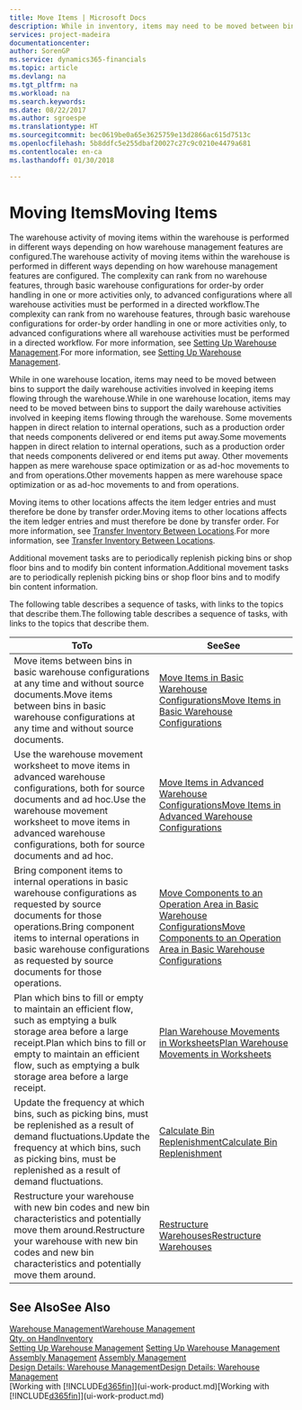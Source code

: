 ```yaml
---
title: Move Items | Microsoft Docs
description: While in inventory, items may need to be moved between bins to support the daily warehouse activities involved in keeping items flowing through the warehouse. Some movements happen in direct relation to internal operations, such as a production order that needs components delivered or end items put away. Other movements happen as mere warehouse space optimization or as ad-hoc movements to and from operations.
services: project-madeira
documentationcenter: 
author: SorenGP
ms.service: dynamics365-financials
ms.topic: article
ms.devlang: na
ms.tgt_pltfrm: na
ms.workload: na
ms.search.keywords: 
ms.date: 08/22/2017
ms.author: sgroespe
ms.translationtype: HT
ms.sourcegitcommit: bec0619be0a65e3625759e13d2866ac615d7513c
ms.openlocfilehash: 5b8ddfc5e255dbaf20027c27c9c0210e4479a681
ms.contentlocale: en-ca
ms.lasthandoff: 01/30/2018

---
```

# <a name="moving-items"></a><span data-ttu-id="ffed1-105">Moving Items</span><span class="sxs-lookup"><span data-stu-id="ffed1-105">Moving Items</span></span>
<span data-ttu-id="ffed1-106">The warehouse activity of moving items within the warehouse is performed in different ways depending on how warehouse management features are configured.</span><span class="sxs-lookup"><span data-stu-id="ffed1-106">The warehouse activity of moving items within the warehouse is performed in different ways depending on how warehouse management features are configured.</span></span> <span data-ttu-id="ffed1-107">The complexity can rank from no warehouse features, through basic warehouse configurations for order-by order handling in one or more activities only, to advanced configurations where all warehouse activities must be performed in a directed workflow.</span><span class="sxs-lookup"><span data-stu-id="ffed1-107">The complexity can rank from no warehouse features, through basic warehouse configurations for order-by order handling in one or more activities only, to advanced configurations where all warehouse activities must be performed in a directed workflow.</span></span> <span data-ttu-id="ffed1-108">For more information, see [Setting Up Warehouse Management](warehouse-setup-warehouse.md).</span><span class="sxs-lookup"><span data-stu-id="ffed1-108">For more information, see [Setting Up Warehouse Management](warehouse-setup-warehouse.md).</span></span>

<span data-ttu-id="ffed1-109">While in one warehouse location, items may need to be moved between bins to support the daily warehouse activities involved in keeping items flowing through the warehouse.</span><span class="sxs-lookup"><span data-stu-id="ffed1-109">While in one warehouse location, items may need to be moved between bins to support the daily warehouse activities involved in keeping items flowing through the warehouse.</span></span> <span data-ttu-id="ffed1-110">Some movements happen in direct relation to internal operations, such as a production order that needs components delivered or end items put away.</span><span class="sxs-lookup"><span data-stu-id="ffed1-110">Some movements happen in direct relation to internal operations, such as a production order that needs components delivered or end items put away.</span></span> <span data-ttu-id="ffed1-111">Other movements happen as mere warehouse space optimization or as ad-hoc movements to and from operations.</span><span class="sxs-lookup"><span data-stu-id="ffed1-111">Other movements happen as mere warehouse space optimization or as ad-hoc movements to and from operations.</span></span>

<span data-ttu-id="ffed1-112">Moving items to other locations affects the item ledger entries and must therefore be done by transfer order.</span><span class="sxs-lookup"><span data-stu-id="ffed1-112">Moving items to other locations affects the item ledger entries and must therefore be done by transfer order.</span></span> <span data-ttu-id="ffed1-113">For more information, see [Transfer Inventory Between Locations](inventory-how-transfer-between-locations.md).</span><span class="sxs-lookup"><span data-stu-id="ffed1-113">For more information, see [Transfer Inventory Between Locations](inventory-how-transfer-between-locations.md).</span></span>  

<span data-ttu-id="ffed1-114">Additional movement tasks are to periodically replenish picking bins or shop floor bins and to modify bin content information.</span><span class="sxs-lookup"><span data-stu-id="ffed1-114">Additional movement tasks are to periodically replenish picking bins or shop floor bins and to modify bin content information.</span></span>  

 <span data-ttu-id="ffed1-115">The following table describes a sequence of tasks, with links to the topics that describe them.</span><span class="sxs-lookup"><span data-stu-id="ffed1-115">The following table describes a sequence of tasks, with links to the topics that describe them.</span></span>   

|<span data-ttu-id="ffed1-116">**To**</span><span class="sxs-lookup"><span data-stu-id="ffed1-116">**To**</span></span>|<span data-ttu-id="ffed1-117">**See**</span><span class="sxs-lookup"><span data-stu-id="ffed1-117">**See**</span></span>|  
|------------|-------------|  
|<span data-ttu-id="ffed1-118">Move items between bins in basic warehouse configurations at any time and without source documents.</span><span class="sxs-lookup"><span data-stu-id="ffed1-118">Move items between bins in basic warehouse configurations at any time and without source documents.</span></span>|[<span data-ttu-id="ffed1-119">Move Items in Basic Warehouse Configurations</span><span class="sxs-lookup"><span data-stu-id="ffed1-119">Move Items in Basic Warehouse Configurations</span></span>](warehouse-how-to-move-items-ad-hoc-in-basic-warehousing.md)|
|<span data-ttu-id="ffed1-120">Use the warehouse movement worksheet to move items in advanced warehouse configurations, both for source documents and ad hoc.</span><span class="sxs-lookup"><span data-stu-id="ffed1-120">Use the warehouse movement worksheet to move items in advanced warehouse configurations, both for source documents and ad hoc.</span></span>|[<span data-ttu-id="ffed1-121">Move Items in Advanced Warehouse Configurations</span><span class="sxs-lookup"><span data-stu-id="ffed1-121">Move Items in Advanced Warehouse Configurations</span></span>](warehouse-how-to-move-items-in-advanced-warehousing.md)|  
|<span data-ttu-id="ffed1-122">Bring component items to internal operations in basic warehouse configurations as requested by source documents for those operations.</span><span class="sxs-lookup"><span data-stu-id="ffed1-122">Bring component items to internal operations in basic warehouse configurations as requested by source documents for those operations.</span></span>|[<span data-ttu-id="ffed1-123">Move Components to an Operation Area in Basic Warehouse Configurations</span><span class="sxs-lookup"><span data-stu-id="ffed1-123">Move Components to an Operation Area in Basic Warehouse Configurations</span></span>](warehouse-how-to-move-components-to-an-operation-area-in-basic-warehousing.md)|
|<span data-ttu-id="ffed1-124">Plan which bins to fill or empty to maintain an efficient flow, such as emptying a bulk storage area before a large receipt.</span><span class="sxs-lookup"><span data-stu-id="ffed1-124">Plan which bins to fill or empty to maintain an efficient flow, such as emptying a bulk storage area before a large receipt.</span></span>|[<span data-ttu-id="ffed1-125">Plan Warehouse Movements in Worksheets</span><span class="sxs-lookup"><span data-stu-id="ffed1-125">Plan Warehouse Movements in Worksheets</span></span>](warehouse-how-to-plan-warehouse-movements-in-worksheets.md)|
|<span data-ttu-id="ffed1-126">Update the frequency at which bins, such as picking bins, must be replenished as a result of demand fluctuations.</span><span class="sxs-lookup"><span data-stu-id="ffed1-126">Update the frequency at which bins, such as picking bins, must be replenished as a result of demand fluctuations.</span></span>|[<span data-ttu-id="ffed1-127">Calculate Bin Replenishment</span><span class="sxs-lookup"><span data-stu-id="ffed1-127">Calculate Bin Replenishment</span></span>](warehouse-how-to-calculate-bin-replenishment.md)|
|<span data-ttu-id="ffed1-128">Restructure your warehouse with new bin codes and new bin characteristics and potentially move them around.</span><span class="sxs-lookup"><span data-stu-id="ffed1-128">Restructure your warehouse with new bin codes and new bin characteristics and potentially move them around.</span></span>|[<span data-ttu-id="ffed1-129">Restructure Warehouses</span><span class="sxs-lookup"><span data-stu-id="ffed1-129">Restructure Warehouses</span></span>](warehouse-how-to-restructure-warehouses.md)|  

## <a name="see-also"></a><span data-ttu-id="ffed1-130">See Also</span><span class="sxs-lookup"><span data-stu-id="ffed1-130">See Also</span></span>  
[<span data-ttu-id="ffed1-131">Warehouse Management</span><span class="sxs-lookup"><span data-stu-id="ffed1-131">Warehouse Management</span></span>](warehouse-manage-warehouse.md)  
[<span data-ttu-id="ffed1-132">Qty. on Hand</span><span class="sxs-lookup"><span data-stu-id="ffed1-132">Inventory</span></span>](inventory-manage-inventory.md)  
<span data-ttu-id="ffed1-133">[Setting Up Warehouse Management](warehouse-setup-warehouse.md)   </span><span class="sxs-lookup"><span data-stu-id="ffed1-133">[Setting Up Warehouse Management](warehouse-setup-warehouse.md)   </span></span>  
<span data-ttu-id="ffed1-134">[Assembly Management](assembly-assemble-items.md)  </span><span class="sxs-lookup"><span data-stu-id="ffed1-134">[Assembly Management](assembly-assemble-items.md)  </span></span>  
[<span data-ttu-id="ffed1-135">Design Details: Warehouse Management</span><span class="sxs-lookup"><span data-stu-id="ffed1-135">Design Details: Warehouse Management</span></span>](design-details-warehouse-management.md)  
<span data-ttu-id="ffed1-136">[Working with [!INCLUDE[d365fin](includes/d365fin_md.md)]](ui-work-product.md)</span><span class="sxs-lookup"><span data-stu-id="ffed1-136">[Working with [!INCLUDE[d365fin](includes/d365fin_md.md)]](ui-work-product.md)</span></span>

